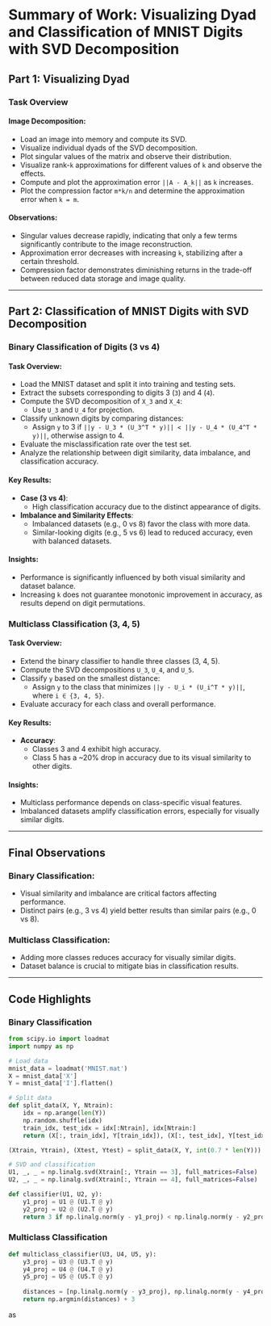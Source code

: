 # Summary of Work: Visualizing Dyad and Classification of MNIST Digits with SVD Decomposition

## Part 1: Visualizing Dyad

### Task Overview

#### Image Decomposition:
- Load an image into memory and compute its SVD.
- Visualize individual dyads of the SVD decomposition.
- Plot singular values of the matrix and observe their distribution.
- Visualize rank-`k` approximations for different values of `k` and observe the effects.
- Compute and plot the approximation error `||A - A_k||` as `k` increases.
- Plot the compression factor `m*k/n` and determine the approximation error when `k = m`.

#### Observations:
- Singular values decrease rapidly, indicating that only a few terms significantly contribute to the image reconstruction.
- Approximation error decreases with increasing `k`, stabilizing after a certain threshold.
- Compression factor demonstrates diminishing returns in the trade-off between reduced data storage and image quality.

---

## Part 2: Classification of MNIST Digits with SVD Decomposition

### Binary Classification of Digits (3 vs 4)

#### Task Overview:
- Load the MNIST dataset and split it into training and testing sets.
- Extract the subsets corresponding to digits 3 (`3`) and 4 (`4`).
- Compute the SVD decomposition of `X_3` and `X_4`:
  - Use `U_3` and `U_4` for projection.
- Classify unknown digits by comparing distances:
  - Assign `y` to 3 if `||y - U_3 * (U_3^T * y)|| < ||y - U_4 * (U_4^T * y)||`, otherwise assign to 4.
- Evaluate the misclassification rate over the test set.
- Analyze the relationship between digit similarity, data imbalance, and classification accuracy.

#### Key Results:
- **Case (3 vs 4)**:
  - High classification accuracy due to the distinct appearance of digits.
- **Imbalance and Similarity Effects**:
  - Imbalanced datasets (e.g., 0 vs 8) favor the class with more data.
  - Similar-looking digits (e.g., 5 vs 6) lead to reduced accuracy, even with balanced datasets.

#### Insights:
- Performance is significantly influenced by both visual similarity and dataset balance.
- Increasing `k` does not guarantee monotonic improvement in accuracy, as results depend on digit permutations.

### Multiclass Classification (3, 4, 5)

#### Task Overview:
- Extend the binary classifier to handle three classes (3, 4, 5).
- Compute the SVD decompositions `U_3`, `U_4`, and `U_5`.
- Classify `y` based on the smallest distance:
  - Assign `y` to the class that minimizes `||y - U_i * (U_i^T * y)||`, where `i ∈ {3, 4, 5}`.
- Evaluate accuracy for each class and overall performance.

#### Key Results:
- **Accuracy**:
  - Classes 3 and 4 exhibit high accuracy.
  - Class 5 has a ~20% drop in accuracy due to its visual similarity to other digits.

#### Insights:
- Multiclass performance depends on class-specific visual features.
- Imbalanced datasets amplify classification errors, especially for visually similar digits.

---

## Final Observations

### Binary Classification:
- Visual similarity and imbalance are critical factors affecting performance.
- Distinct pairs (e.g., 3 vs 4) yield better results than similar pairs (e.g., 0 vs 8).

### Multiclass Classification:
- Adding more classes reduces accuracy for visually similar digits.
- Dataset balance is crucial to mitigate bias in classification results.

---

## Code Highlights

### Binary Classification

```python
from scipy.io import loadmat
import numpy as np

# Load data
mnist_data = loadmat('MNIST.mat')
X = mnist_data['X']
Y = mnist_data['I'].flatten()

# Split data
def split_data(X, Y, Ntrain):
    idx = np.arange(len(Y))
    np.random.shuffle(idx)
    train_idx, test_idx = idx[:Ntrain], idx[Ntrain:]
    return (X[:, train_idx], Y[train_idx]), (X[:, test_idx], Y[test_idx])

(Xtrain, Ytrain), (Xtest, Ytest) = split_data(X, Y, int(0.7 * len(Y)))

# SVD and classification
U1, _, _ = np.linalg.svd(Xtrain[:, Ytrain == 3], full_matrices=False)
U2, _, _ = np.linalg.svd(Xtrain[:, Ytrain == 4], full_matrices=False)

def classifier(U1, U2, y):
    y1_proj = U1 @ (U1.T @ y)
    y2_proj = U2 @ (U2.T @ y)
    return 3 if np.linalg.norm(y - y1_proj) < np.linalg.norm(y - y2_proj) else 4
```

### Multiclass Classification
```python
def multiclass_classifier(U3, U4, U5, y):
    y3_proj = U3 @ (U3.T @ y)
    y4_proj = U4 @ (U4.T @ y)
    y5_proj = U5 @ (U5.T @ y)
    
    distances = [np.linalg.norm(y - y3_proj), np.linalg.norm(y - y4_proj), np.linalg.norm(y - y5_proj)]
    return np.argmin(distances) + 3
```
as










